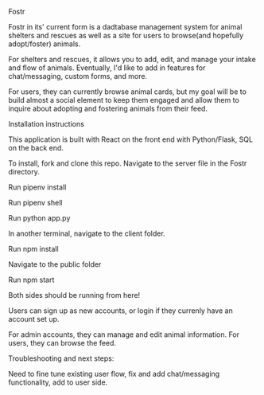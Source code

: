 Fostr

Fostr in its' current form is a dadtabase management system for animal shelters and rescues as well as a site for users to browse(and hopefully adopt/foster) animals. 

For shelters and rescues, it allows you to add, edit, and manage your intake and flow of animals. Eventually, I'd like to add in features for chat/messaging, custom forms, and more. 

For users, they can currently browse animal cards, but my goal will be to build almost a social element to keep them engaged and allow them to inquire about adopting and fostering animals from their feed. 

Installation instructions

This application is built with React on the front end with Python/Flask, SQL on the back end. 

To install, fork and clone this repo. Navigate to the server file in the Fostr directory. 

Run pipenv install

Run pipenv shell 

Run python app.py

In another terminal, navigate to the client folder. 

Run npm install

Navigate to the public folder

Run npm start

Both sides should be running from here! 

Users can sign up as new accounts, or login if they currenly have an account set up. 

For admin accounts, they can manage and edit animal information. For users, they can browse the feed. 


Troubleshooting and next steps:

Need to fine tune existing user flow, fix and add chat/messaging functionality, add to user side. 

